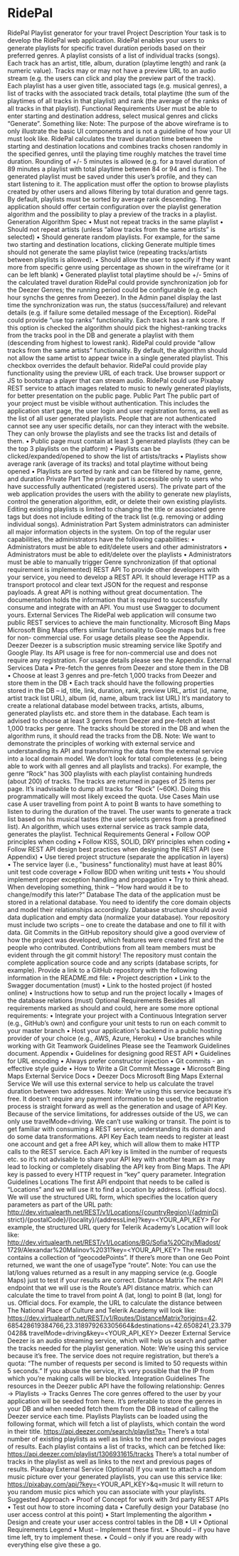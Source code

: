 # RidePal
RidePal
Playlist generator for your travel
Project Description
Your task is to develop the RidePal web application. RidePal enables your users to
generate playlists for specific travel duration periods based on their preferred genres.
A playlist consists of a list of individual tracks (songs). Each track has an artist, title,
album, duration (playtime length) and rank (a numeric value). Tracks may or may not
have a preview URL to an audio stream (e.g. the users can click and play the preview
part of the track).
Each playlist has a user given title, associated tags (e.g. musical genres), a list of tracks
with the associated track details, total playtime (the sum of the playtimes of all tracks
in that playlist) and rank (the average of the ranks of all tracks in that playlist).
Functional Requirements
User must be able to enter starting and destination address, select musical genres
and clicks “Generate”. Something like:
Note: The purpose of the above wireframe is to only illustrate the basic UI
components and is not a guideline of how your UI must look like.
RidePal calculates the travel duration time between the starting and destination
locations and combines tracks chosen randomly in the specified genres, until the
playing time roughly matches the travel time duration. Rounding of +/- 5 minutes is
allowed (e.g. for a travel duration of 89 minutes a playlist with total playtime between
84 or 94 and is fine).
The generated playlist must be saved under this user’s profile, and they can start
listening to it.
The application must offer the option to browse playlists created by other users and
allows filtering by total duration and genre tags.
By default, playlists must be sorted by average rank descending.
The application should offer certain configuration over the playlist generation
algorithm and the possibility to play a preview of the tracks in a playlist.
Generation Algorithm Spec
• Must not repeat tracks in the same playlist
• Should not repeat artists (unless “allow tracks from the same artists” is selected)
• Should generate random playlists. For example, for the same two starting and
destination locations, clicking Generate multiple times should not generate the
same playlist twice (repeating tracks/artists between playlists is allowed).
• Should allow the user to specify if they want more from specific genre using
percentage as shown in the wireframe (or it can be left blank)
• Generated playlist total playtime should be +/- 5mins of the calculated travel
duration
RidePal could provide synchronization job for the Deezer Genres; the running period
could be configurable (e.g. each hour synchs the genres from Deezer). In the Admin
panel display the last time the synchronization was run, the status (success/failure)
and relevant details (e.g. if failure some detailed message of the Exception).
RidePal could provide “use top ranks” functionality. Each track has a rank score. If this
option is checked the algorithm should pick the highest-ranking tracks from the
tracks pool in the DB and generate a playlist with them (descending from highest to
lowest rank).
RidePal could provide “allow tracks from the same artists” functionality. By default,
the algorithm should not allow the same artist to appear twice in a single generated
playlist. This checkbox overrides the default behavior.
RidePal could provide play functionality using the preview URL of each track. Use
browser support or JS to bootstrap a player that can stream audio.
RidePal could use Pixabay REST service to attach images related to music to newly
generated playlists, for better presentation on the public page.
Public Part
The public part of your project must be visible without authentication. This includes
the application start page, the user login and user registration forms, as well as the list
of all user generated playlists. People that are not authenticated cannot see any user
specific details, nor can they interact with the website. They can only browse the
playlists and see the tracks list and details of them.
• Public page must contain at least 3 generated playlists (they can be the top 3
playlists on the platform)
• Playlists can be clicked/expanded/opened to show the list of artists/tracks
• Playlists show average rank (average of its tracks) and total playtime without
being opened
• Playlists are sorted by rank and can be filtered by name, genre, and duration
Private Part
The private part is accessible only to users who have successfully authenticated
(registered users).
The private part of the web application provides the users with the ability to generate
new playlists, control the generation algorithm, edit, or delete their own existing
playlists.
Editing existing playlists is limited to changing the title or associated genre tags but
does not include editing of the track list (e.g. removing or adding individual songs).
Administration Part
System administrators can administer all major information objects in the system. On
top of the regular user capabilities, the administrators have the following capabilities:
• Administrators must be able to edit/delete users and other administrators
• Administrators must be able to edit/delete over the playlists
• Administrators must be able to manually trigger Genre synchronization (if that
optional requirement is implemented)
REST API
To provide other developers with your service, you need to develop a REST API. It
should leverage HTTP as a transport protocol and clear text JSON for the request and
response payloads.
A great API is nothing without great documentation. The documentation holds the
information that is required to successfully consume and integrate with an API. You
must use Swagger to document yours.
External Services
The RidePal web application will consume two public REST services to achieve the
main functionality.
Microsoft Bing Maps
Microsoft Bing Maps offers similar functionality to Google maps but is free for non-
commercial use. For usage details please see the Appendix.
Deezer
Deezer is a subscription music streaming service like Spotify and Google Play. Its API
usage is free for non-commercial use and does not require any registration. For usage
details please see the Appendix.
External Services Data
• Pre-fetch the genres from Deezer and store them in the DB
• Choose at least 3 genres and pre-fetch 1,000 tracks from Deezer and store them
in the DB
• Each track should have the following properties stored in the DB – id, title, link,
duration, rank, preview URL, artist (id, name, artist track list URL), album (id,
name, album track list URL)
It’s mandatory to create a relational database model between tracks, artists, albums,
generated playlists etc. and store them in the database.
Each team is advised to choose at least 3 genres from Deezer and pre-fetch at least
1,000 tracks per genre.
The tracks should be stored in the DB and when the algorithm runs, it should read the
tracks from the DB.
Note: We want to demonstrate the principles of working with external service and
understanding its API and transforming the data from the external service into a
local domain model.
We don’t look for total completeness (e.g. being able to work with all genres and all
playlists and tracks). For example, the genre “Rock” has 300 playlists with each playlist
containing hundreds (about 200) of tracks. The tracks are returned in pages of 25
items per page. It’s inadvisable to dump all tracks for “Rock” (~60K). Doing this
programmatically will most likely exceed the quota.
Use Cases
Main use case
A user travelling from point A to point B wants to have something to listen to during
the duration of the travel. The user wants to generate a track list based on his musical
tastes (the user selects genres from a predefined list). An algorithm, which uses
external service as track sample data, generates the playlist.
Technical Requirements
General
• Follow OOP principles when coding
• Follow KISS, SOLID, DRY principles when coding
• Follow REST API design best practices when designing the REST API (see
Appendix)
• Use tiered project structure (separate the application in layers)
• The service layer (i.e., "business" functionality) must have at least 80% unit test
code coverage
• Follow BDD when writing unit tests
• You should implement proper exception handling and propagation
• Try to think ahead. When developing something, think – “How hard would it
be to change/modify this later?”
Database
The data of the application must be stored in a relational database. You need to
identify the core domain objects and model their relationships accordingly. Database
structure should avoid data duplication and empty data (normalize your database).
Your repository must include two scripts – one to create the database and one to fill it
with data.
Git
Commits in the GitHub repository should give a good overview of how the project was
developed, which features were created first and the people who contributed.
Contributions from all team members must be evident through the git commit
history! The repository must contain the complete application source code and any
scripts (database scripts, for example).
Provide a link to a GitHub repository with the following information in the
README.md file:
• Project description
• Link to the Swagger documentation (must)
• Link to the hosted project (if hosted online)
• Instructions how to setup and run the project locally
• Images of the database relations (must)
Optional Requirements
Besides all requirements marked as should and could, here are some more optional
requirements:
• Integrate your project with a Continuous Integration server (e.g., GitHub’s
own) and configure your unit tests to run on each commit to your master
branch
• Host your application's backend in a public hosting provider of your choice
(e.g., AWS, Azure, Heroku)
• Use branches while working with Git
Teamwork Guidelines
Please see the Teamwork Guidelines document.
Appendix
• Guidelines for designing good REST API
• Guidelines for URL encoding
• Always prefer constructor injection
• Git commits - an effective style guide
• How to Write a Git Commit Message
• Microsoft Bing Maps External Service Docs
• Deezer Docs
Microsoft Bing Maps External Service
We will use this external service to help us calculate the travel duration between two
addresses.
Note: We’re using this service because it’s free. It doesn’t require any payment
information to be used, the registration process is straight forward as well as the
generation and usage of API Key.
Because of the service limitations, for addresses outside of the US, we can only use
travelMode=driving. We can’t use walking or transit. The point is to get familiar with
consuming a REST service, understanding its domain and do some data
transformations.
API Key
Each team needs to register at least one account and get a free API key, which will
allow them to make HTTP calls to the REST service. Each API key is limited in the
number of requests etc. so it’s not advisable to share your API key with another team
as it may lead to locking or completely disabling the API key from Bing Maps. The API
key is passed to every HTTP request in “key” query parameter.
Integration Guidelines
Locations
The first API endpoint that needs to be called is “Locations” and we will use it to find a
Location by address. (official docs). We will use the structured URL form, which
specifies the location query parameters as part of the URL path:
http://dev.virtualearth.net/REST/v1/Locations/{countryRegion}/{adminDi
strict}/{postalCode}/{locality}/{addressLine}?key=<YOUR_API_KEY>
For example, the structured URL query for Telerik Academy’s Location will look like:
http://dev.virtualearth.net/REST/v1/Locations/BG/Sofia%20City/Mladost/
1729/Alexandar%20Malinov%2031?key=<YOUR_API_KEY>
The result contains a collection of “geocodePoints”. If there’s more than one Geo Point
returned, we want the one of usageType “route”.
Note: You can use the lat/long values returned as a result in any mapping service (e.g.
Google Maps) just to test if your results are correct.
Distance Matrix
The next API endpoint that we will use is the Route’s API distance matrix. which can
calculate the time to travel from point A (lat, long) to point B (lat, long) for us. Official
docs. For example, the URL to calculate the distance between The National Place of
Culture and Telerik Academy will look like:
https://dev.virtualearth.net/REST/v1/Routes/DistanceMatrix?origins=42.
685428619384766,23.318979263305664&destinations=42.6508241,23.3790428&
travelMode=driving&key=<YOUR_API_KEY>
Deezer External Service
Deezer is an audio streaming service, which will help us search and gather the tracks
needed for the playlist generation.
Note: We’re using this service because it’s free. The service does not require
registration, but there’s a quota: “The number of requests per second is limited to 50
requests within 5 seconds.” If you abuse the service, it’s very possible that the IP from
which you’re making calls will be blocked.
Integration Guidelines
The resources in the Deezer public API have the following relationship:
Genres → Playlists → Tracks
Genres
The core genres offered to the user by your application will be seeded from here. It’s
preferable to store the genres in your DB and when needed fetch them from the DB
instead of calling the Deezer service each time.
Playlists
Playlists can be loaded using the following format, which will fetch a list of playlists,
which contain the word <GENRE> in their title.
https://api.deezer.com/search/playlist?q=<GENRE>
There’s a total number of existing playlists as well as links to the next and previous
pages of results. Each playlist contains a list of tracks, which can be fetched like:
https://api.deezer.com/playlist/1306931615/tracks
There’s a total number of tracks in the playlist as well as links to the next and previous
pages of results.
Pixabay External Service (Optional)
If you want to attach a random music picture over your generated playlists, you can
use this service like:
https://pixabay.com/api/?key=<YOUR_API_KEY>&q=music
It will return to you random music pics which you can associate with your playlists.
Suggested Approach
• Proof of Concept for work with 3rd party REST APIs
• Test out how to store incoming data
• Carefully design your Database (no user access control at this point)
• Start Implementing the algorithm
• Design and create your user access control tables in the DB
• UI
• Optional Requirements
Legend
• Must – Implement these first.
• Should – if you have time left, try to implement these.
• Could – only if you are ready with everything else give these a go.